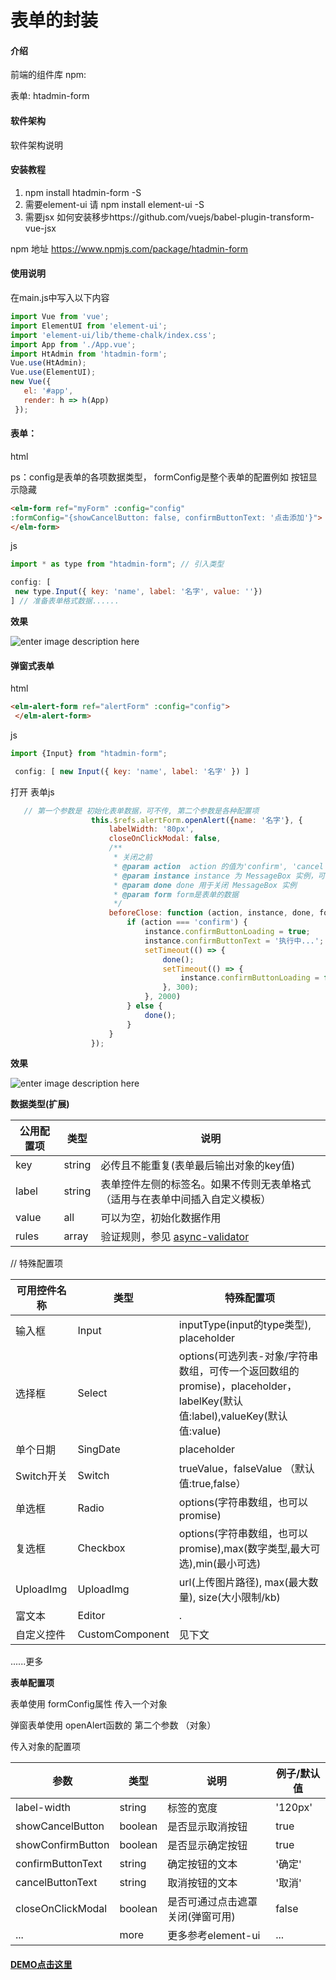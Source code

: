 
# 表单的封装

#### 介绍
前端的组件库
npm:

表单: htadmin-form

#### 软件架构
软件架构说明


#### 安装教程

1. npm install htadmin-form -S
2. 需要element-ui  请   npm install element-ui -S
3. 需要jsx 如何安装移步https://github.com/vuejs/babel-plugin-transform-vue-jsx

npm 地址 https://www.npmjs.com/package/htadmin-form


#### 使用说明
在main.js中写入以下内容

``` js
import Vue from 'vue';
import ElementUI from 'element-ui';
import 'element-ui/lib/theme-chalk/index.css';
import App from './App.vue';
import HtAdmin from 'htadmin-form';
Vue.use(HtAdmin);
Vue.use(ElementUI);
new Vue({
   el: '#app',
   render: h => h(App)
 });
```


#### 表单：

html

ps：config是表单的各项数据类型，  formConfig是整个表单的配置例如 按钮显示隐藏
``` html
<elm-form ref="myForm" :config="config"
:formConfig="{showCancelButton: false, confirmButtonText: '点击添加'}">
</elm-form>
```

js

``` js
import * as type from "htadmin-form"; // 引入类型

config: [
 new type.Input({ key: 'name', label: '名字', value: ''})
] // 准备表单格式数据......
```


**效果**

![enter image description here](http://image.zhi-you.net/1/480b8159743e45e9a7eb7533723dda55)

#### 弹窗式表单
html

``` html
<elm-alert-form ref="alertForm" :config="config">
 </elm-alert-form>
```

js

``` js
import {Input} from "htadmin-form";

 config: [ new Input({ key: 'name', label: '名字' }) ]
```

 打开 表单js

``` js
   // 第一个参数是 初始化表单数据，可不传, 第二个参数是各种配置项
                  this.$refs.alertForm.openAlert({name: '名字'}, {
                      labelWidth: '80px',
                      closeOnClickModal: false,
                      /**
                       * 关闭之前
                       * @param action  action 的值为'confirm', 'cancel'或'close'；
                       * @param instance instance 为 MessageBox 实例，可以通过它访问实例上的属性和方法；
                       * @param done done 用于关闭 MessageBox 实例
                       * @param form form是表单的数据
                       */
                      beforeClose: function (action, instance, done, form) {
                          if (action === 'confirm') {
                              instance.confirmButtonLoading = true;
                              instance.confirmButtonText = '执行中...';
                              setTimeout(() => {
                                  done();
                                  setTimeout(() => {
                                      instance.confirmButtonLoading = false;
                                  }, 300);
                              }, 2000)
                          } else {
                              done();
                          }
                      }
                  });
```

  **效果**

![enter image description here](http://image.zhi-you.net/1/988785e5decb4a76b5c564b972037505)

**数据类型(扩展)**

| 公用配置项 | 类型 | 说明 |
| ------ | ------ | ------ |
| key |string| 必传且不能重复(表单最后输出对象的key值) |
| label | string | 表单控件左侧的标签名。如果不传则无表单格式（适用与在表单中间插入自定义模板） |
| value | all | 可以为空，初始化数据作用 |
| rules | array | 验证规则，参见 [async-validator](https://github.com/yiminghe/async-validator) |
// 特殊配置项

| 可用控件名称 | 类型 | 特殊配置项 |
| ------ | ------ | ------ |
| 输入框 | Input | inputType(input的type类型), placeholder |
| 选择框 | Select | options(可选列表-对象/字符串数组，可传一个返回数组的promise)，placeholder，labelKey(默认值:label),valueKey(默认值:value) |
| 单个日期 | SingDate | placeholder |
| Switch开关 | Switch | trueValue，falseValue （默认值:true,false） |
| 单选框 | Radio | options(字符串数组，也可以promise) |
| 复选框 | Checkbox | options(字符串数组，也可以promise),max(数字类型,最大可选),min(最小可选) |
| UploadImg | UploadImg | url(上传图片路径), max(最大数量), size(大小限制/kb) |
| 富文本 | Editor | . |
| 自定义控件 | CustomComponent | 见下文 |

......更多

**表单配置项**

表单使用  formConfig属性 传入一个对象

弹窗表单使用  openAlert函数的 第二个参数 （对象）

传入对象的配置项

| 参数 | 类型 | 说明 | 例子/默认值|
| ------ | ------ | ------ | ------ |
| label-width | string | 标签的宽度 | '120px' |
| showCancelButton | boolean | 是否显示取消按钮 | true |
| showConfirmButton | boolean | 是否显示确定按钮 | true |
| confirmButtonText | string | 确定按钮的文本 | '确定' |
| cancelButtonText | string | 取消按钮的文本 | '取消' |
| closeOnClickModal | boolean | 是否可通过点击遮罩关闭(弹窗可用)  | false |
| ... | more | 更多参考element-ui   | ... |


####  [DEMO点击这里](https://github.com/hyw123456/admin-component-demo)
